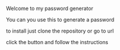 Welcome to my password generator

You can you use this to generate a password

to install just clone the repository or go to url

click the button and follow the instructions
